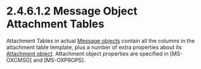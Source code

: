 <html dir="LTR" xmlns:mshelp="http://msdn.microsoft.com/mshelp" xmlns:ddue="http://ddue.schemas.microsoft.com/authoring/2003/5" xmlns:xlink="http://www.w3.org/1999/xlink" xmlns:tool="http://www.microsoft.com/tooltip">
    <head>
        <meta http-equiv="Content-Type" content="text/html; CHARSET=utf-8"></meta>
        <meta name="save" content="history"></meta>
        <title>2.4.6.1.2 Message Object Attachment Tables</title>
        <xml>
            <mshelp:toctitle title="2.4.6.1.2 Message Object Attachment Tables"></mshelp:toctitle>
            <mshelp:rltitle title="[MS-PST]: Message Object Attachment Tables"></mshelp:rltitle>
            <mshelp:keyword index="A" term="db45c8ae-6d38-4ab7-b444-a5cca3010101"></mshelp:keyword>
            <mshelp:attr name="DCSext.ContentType" value="open specification"></mshelp:attr>
            <mshelp:attr name="AssetID" value="db45c8ae-6d38-4ab7-b444-a5cca3010101"></mshelp:attr>
            <mshelp:attr name="TopicType" value="kbRef"></mshelp:attr>
            <mshelp:attr name="DCSext.Title" value="[MS-PST]: Message Object Attachment Tables" />
        </xml>
    </head>
    <body>
        <div id="header">
            <h1 class="heading">2.4.6.1.2 Message Object Attachment Tables</h1>
        </div>
        <div id="mainSection">
            <div id="mainBody">
                <div id="allHistory" class="saveHistory"></div>
                <div id="sectionSection0" class="section" name="collapseableSection">
                    

<p>Attachment Tables in actual <a href="08220cc9-69b1-4072-a2e7-2a0ff201d505.md#gt_b6c15d0c-d992-421d-ba96-99d3b63894cf">Message objects</a> contain all
the columns in the attachment table template, plus a number of extra properties
about its <a href="08220cc9-69b1-4072-a2e7-2a0ff201d505.md#gt_6ab4cacc-0e1a-4843-b9e5-4f1fee5a695a">Attachment object</a>.
Attachment object properties are specified in <mshelp:link keywords="7fd7ec40-deec-4c06-9493-1bc06b349682" tabindex="0">[MS-OXCMSG]</mshelp:link>
and <mshelp:link keywords="f6ab1613-aefe-447d-a49c-18217230b148" tabindex="0">[MS-OXPROPS]</mshelp:link>.
</p>
                </div>
            </div>
        </div>
    </body>
</html>